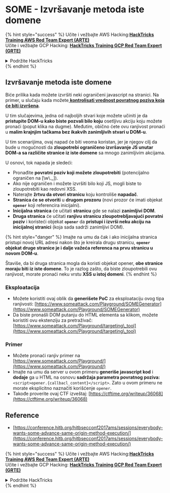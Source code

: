 # SOME - Izvršavanje metoda iste domene

{% hint style="success" %}
Učite i vežbajte AWS Hacking:<img src="/.gitbook/assets/arte.png" alt="" data-size="line">[**HackTricks Training AWS Red Team Expert (ARTE)**](https://training.hacktricks.xyz/courses/arte)<img src="/.gitbook/assets/arte.png" alt="" data-size="line">\
Učite i vežbajte GCP Hacking: <img src="/.gitbook/assets/grte.png" alt="" data-size="line">[**HackTricks Training GCP Red Team Expert (GRTE)**<img src="/.gitbook/assets/grte.png" alt="" data-size="line">](https://training.hacktricks.xyz/courses/grte)

<details>

<summary>Podržite HackTricks</summary>

* Proverite [**planove pretplate**](https://github.com/sponsors/carlospolop)!
* **Pridružite se** 💬 [**Discord grupi**](https://discord.gg/hRep4RUj7f) ili [**telegram grupi**](https://t.me/peass) ili **pratite** nas na **Twitteru** 🐦 [**@hacktricks\_live**](https://twitter.com/hacktricks\_live)**.**
* **Podelite hakerske trikove slanjem PR-ova na** [**HackTricks**](https://github.com/carlospolop/hacktricks) i [**HackTricks Cloud**](https://github.com/carlospolop/hacktricks-cloud) github repozitorijume.

</details>
{% endhint %}

## Izvršavanje metoda iste domene

Biće prilika kada možete izvršiti neki ograničeni javascript na stranici. Na primer, u slučaju kada možete[ **kontrolisati vrednost povratnog poziva koja će biti izvršena**](./#javascript-function).

U tim slučajevima, jedna od najboljih stvari koje možete učiniti je da **pristupite DOM-u kako biste pozvali bilo koju** osetljivu akciju koju možete pronaći (poput klika na dugme). Međutim, obično ćete ovu ranjivost pronaći u **malim krajnjim tačkama bez ikakvih zanimljivih stvari u DOM-u**.

U tim scenarijima, ovaj napad će biti veoma koristan, jer je njegov cilj da bude u mogućnosti da **zloupotrebi ograničeno izvršavanje JS unutar DOM-a sa različite stranice iz iste domene** sa mnogo zanimljivim akcijama.

U osnovi, tok napada je sledeći:

* Pronađite **povratni poziv koji možete zloupotrebiti** (potencijalno ograničen na \[\w\\.\_]).
* Ako nije ograničen i možete izvršiti bilo koji JS, mogli biste to zloupotrebiti kao redovni XSS.
* Naterajte **žrtvu da otvori stranicu** koju kontroliše **napadač**.
* **Stranica će se otvoriti** u **drugom prozoru** (novi prozor će imati objekat **`opener`** koji referencira inicijalni).
* **Inicijalna stranica** će učitati **stranicu** gde se nalazi **zanimljivi DOM**.
* **Druga stranica** će učitati **ranjivu stranicu zloupotrebljavajući povratni poziv** i koristeći objekat **`opener`** da **pristupi i izvrši neku akciju na inicijalnoj stranici** (koja sada sadrži zanimljivi DOM).

{% hint style="danger" %}
Imajte na umu da čak i ako inicijalna stranica pristupi novoj URL adresi nakon što je kreirala drugu stranicu, **`opener` objekat druge stranice je i dalje važeća referenca na prvu stranicu u novom DOM-u**.

Štaviše, da bi druga stranica mogla da koristi objekat opener, **obe stranice moraju biti iz iste domene**. To je razlog zašto, da biste zloupotrebili ovu ranjivost, morate pronaći neku vrstu **XSS u istoj domeni**.
{% endhint %}

### Eksploatacija

* Možete koristiti ovaj oblik da **generišete PoC** za eksploataciju ovog tipa ranjivosti: [https://www.someattack.com/Playground/SOMEGenerator](https://www.someattack.com/Playground/SOMEGenerator)
* Da biste pronašli DOM putanju do HTML elementa sa klikom, možete koristiti ovu ekstenziju za pretraživač: [https://www.someattack.com/Playground/targeting\_tool](https://www.someattack.com/Playground/targeting\_tool)

### Primer

* Možete pronaći ranjiv primer na [https://www.someattack.com/Playground/](https://www.someattack.com/Playground/)
* Imajte na umu da server u ovom primeru **generiše javascript kod** i **dodaje** ga u HTML na osnovu **sadržaja parametra povratnog poziva:** `<script>opener.{callbacl_content}</script>`. Zato u ovom primeru ne morate eksplicitno naznačiti korišćenje `opener`.
* Takođe proverite ovaj CTF izveštaj: [https://ctftime.org/writeup/36068](https://ctftime.org/writeup/36068)

## Reference

* [https://conference.hitb.org/hitbsecconf2017ams/sessions/everybody-wants-some-advance-same-origin-method-execution/](https://conference.hitb.org/hitbsecconf2017ams/sessions/everybody-wants-some-advance-same-origin-method-execution/)

{% hint style="success" %}
Učite i vežbajte AWS Hacking:<img src="/.gitbook/assets/arte.png" alt="" data-size="line">[**HackTricks Training AWS Red Team Expert (ARTE)**](https://training.hacktricks.xyz/courses/arte)<img src="/.gitbook/assets/arte.png" alt="" data-size="line">\
Učite i vežbajte GCP Hacking: <img src="/.gitbook/assets/grte.png" alt="" data-size="line">[**HackTricks Training GCP Red Team Expert (GRTE)**<img src="/.gitbook/assets/grte.png" alt="" data-size="line">](https://training.hacktricks.xyz/courses/grte)

<details>

<summary>Podržite HackTricks</summary>

* Proverite [**planove pretplate**](https://github.com/sponsors/carlospolop)!
* **Pridružite se** 💬 [**Discord grupi**](https://discord.gg/hRep4RUj7f) ili [**telegram grupi**](https://t.me/peass) ili **pratite** nas na **Twitteru** 🐦 [**@hacktricks\_live**](https://twitter.com/hacktricks\_live)**.**
* **Podelite hakerske trikove slanjem PR-ova na** [**HackTricks**](https://github.com/carlospolop/hacktricks) i [**HackTricks Cloud**](https://github.com/carlospolop/hacktricks-cloud) github repozitorijume.

</details>
{% endhint %}
